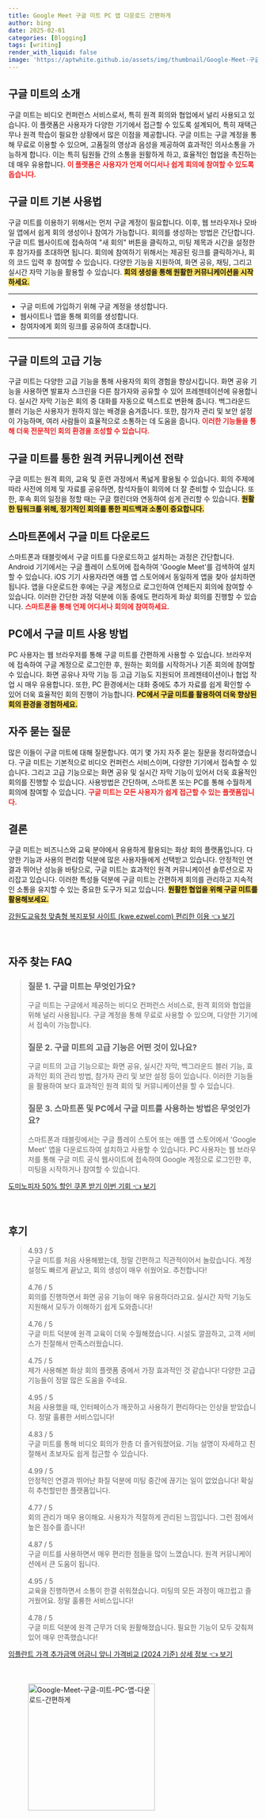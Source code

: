 ```yaml
---
title: Google Meet 구글 미트 PC 앱 다운로드 간편하게
author: bing
date: 2025-02-01
categories: [Blogging]
tags: [writing]
render_with_liquid: false
image: 'https://aptwhite.github.io/assets/img/thumbnail/Google-Meet-구글-미트-PC-앱-다운로드-간편하게.webp'
---
```



<h2 id='구글미트소개'>구글 미트의 소개</h2>

<p>구글 미트는 비디오 컨퍼런스 서비스로서, 특히 원격 회의와 협업에서 널리 사용되고 있습니다. 이 플랫폼은 사용자가 다양한 기기에서 접근할 수 있도록 설계되어, 특히 재택근무나 원격 학습이 필요한 상황에서 많은 이점을 제공합니다. 구글 미트는 구글 계정을 통해 무료로 이용할 수 있으며, 고품질의 영상과 음성을 제공하여 효과적인 의사소통을 가능하게 합니다. 이는 특히 팀원들 간의 소통을 원활하게 하고, 효율적인 협업을 촉진하는 데 매우 유용합니다. <b><span style="color: #ee2323;">이 플랫폼은 사용자가 언제 어디서나 쉽게 회의에 참여할 수 있도록 돕습니다.</span></b></p>

<h2 id='기본사용법'>구글 미트 기본 사용법</h2>

<p>구글 미트를 이용하기 위해서는 먼저 구글 계정이 필요합니다. 이후, 웹 브라우저나 모바일 앱에서 쉽게 회의 생성이나 참여가 가능합니다. 회의를 생성하는 방법은 간단합니다. 구글 미트 웹사이트에 접속하여 "새 회의" 버튼을 클릭하고, 미팅 제목과 시간을 설정한 후 참가자를 초대하면 됩니다. 회의에 참여하기 위해서는 제공된 링크를 클릭하거나, 회의 코드 입력 후 참여할 수 있습니다. 다양한 기능을 지원하여, 화면 공유, 채팅, 그리고 실시간 자막 기능을 활용할 수 있습니다. <b><span style="background-color: #ffe066;">회의 생성을 통해 원활한 커뮤니케이션을 시작하세요.</span></b></p>

<hr />

<ul>
    <li>구글 미트에 가입하기 위해 구글 계정을 생성합니다.</li>
    <li>웹사이트나 앱을 통해 회의를 생성합니다.</li>
    <li>참여자에게 회의 링크를 공유하여 초대합니다.</li>
</ul>

<hr />

<h2 id='고급기능'>구글 미트의 고급 기능</h2>

<p>구글 미트는 다양한 고급 기능을 통해 사용자의 회의 경험을 향상시킵니다. 화면 공유 기능을 사용하면 발표자 스크린을 다른 참가자와 공유할 수 있어 프레젠테이션에 유용합니다. 실시간 자막 기능은 회의 중 대화를 자동으로 텍스트로 변환해 줍니다. 백그라운드 블러 기능은 사용자가 원하지 않는 배경을 숨겨줍니다. 또한, 참가자 관리 및 보안 설정이 가능하며, 여러 사람들이 효율적으로 소통하는 데 도움을 줍니다. <b><span style="color: #ee2323;">이러한 기능들을 통해 더욱 전문적인 회의 환경을 조성할 수 있습니다.</span></b></p>

<h2 id='원격커뮤니케이션전략'>구글 미트를 통한 원격 커뮤니케이션 전략</h2>

<p>구글 미트는 원격 회의, 교육 및 훈련 과정에서 폭넓게 활용될 수 있습니다. 회의 주제에 따라 사전에 의제 및 자료를 공유하면, 참석자들이 회의에 더 잘 준비할 수 있습니다. 또한, 후속 회의 일정을 정할 때는 구글 캘린더와 연동하여 쉽게 관리할 수 있습니다. <b><span style="background-color: #ffe066;">원활한 팀워크를 위해, 정기적인 회의를 통한 피드백과 소통이 중요합니다.</span></b></p>

<h2 id='구글미트다운로드'>스마트폰에서 구글 미트 다운로드</h2>

<p>스마트폰과 태블릿에서 구글 미트를 다운로드하고 설치하는 과정은 간단합니다. Android 기기에서는 구글 플레이 스토어에 접속하여 'Google Meet'를 검색하여 설치할 수 있습니다. iOS 기기 사용자라면 애플 앱 스토어에서 동일하게 앱을 찾아 설치하면 됩니다. 앱을 다운로드한 후에는 구글 계정으로 로그인하여 언제든지 회의에 참여할 수 있습니다. 이러한 간단한 과정 덕분에 이동 중에도 편리하게 화상 회의를 진행할 수 있습니다. <b><span style="color: #ee2323;">스마트폰을 통해 언제 어디서나 회의에 참여하세요.</span></b></p>

<h2 id='PC사용법'>PC에서 구글 미트 사용 방법</h2>

<p>PC 사용자는 웹 브라우저를 통해 구글 미트를 간편하게 사용할 수 있습니다. 브라우저에 접속하여 구글 계정으로 로그인한 후, 원하는 회의를 시작하거나 기존 회의에 참여할 수 있습니다. 화면 공유나 자막 기능 등 고급 기능도 지원되어 프레젠테이션이나 협업 작업 시 매우 유용합니다. 또한, PC 환경에서는 대화 중에도 추가 자료를 쉽게 확인할 수 있어 더욱 효율적인 회의 진행이 가능합니다. <b><span style="background-color: #ffe066;">PC에서 구글 미트를 활용하여 더욱 향상된 회의 환경을 경험하세요.</span></b></p>

<h2 id='자주묻는질문'>자주 묻는 질문</h2>

<p>많은 이들이 구글 미트에 대해 질문합니다. 여기 몇 가지 자주 묻는 질문을 정리하였습니다. 구글 미트는 기본적으로 비디오 컨퍼런스 서비스이며, 다양한 기기에서 접속할 수 있습니다. 그리고 고급 기능으로는 화면 공유 및 실시간 자막 기능이 있어서 더욱 효율적인 회의를 진행할 수 있습니다. 사용방법은 간단하며, 스마트폰 또는 PC를 통해 수월하게 회의에 참여할 수 있습니다. <b><span style="color: #ee2323;">구글 미트는 모든 사용자가 쉽게 접근할 수 있는 플랫폼입니다.</span></b></p>

<h2 id='결론'>결론</h2>

<p>구글 미트는 비즈니스와 교육 분야에서 유용하게 활용되는 화상 회의 플랫폼입니다. 다양한 기능과 사용의 편리함 덕분에 많은 사용자들에게 선택받고 있습니다. 안정적인 연결과 뛰어난 성능을 바탕으로, 구글 미트는 효과적인 원격 커뮤니케이션 솔루션으로 자리잡고 있습니다. 이러한 특성들 덕분에 구글 미트는 간편하게 회의를 관리하고 지속적인 소통을 유지할 수 있는 중요한 도구가 되고 있습니다. <b><span style="background-color: #ffe066;">원활한 협업을 위해 구글 미트를 활용해보세요.</span></b></p>


<p><a class="click-button" title="강원도교육청 맞춤형 복지포털 사이트 (kwe.ezwel.com) 편리한 이용" href="https://aptwhite.github.io/posts/%EA%B0%95%EC%9B%90%EB%8F%84%EA%B5%90%EC%9C%A1%EC%B2%AD-%EB%A7%9E%EC%B6%A4%ED%98%95-%EB%B3%B5%EC%A7%80%ED%8F%AC%ED%84%B8-%EC%82%AC%EC%9D%B4%ED%8A%B8-(kwe.ezwel.com)-%ED%8E%B8%EB%A6%AC%ED%95%9C-%EC%9D%B4%EC%9A%A9/" rel="dofollow">강원도교육청 맞춤형 복지포털 사이트 (kwe.ezwel.com) 편리한 이용 👈 보기</a></p><br>
<h2 id='자주_찾는_FAQ'>자주 찾는 FAQ</h2>
<div itemscope="" itemtype="https://schema.org/FAQPage"> 
<blockquote> 
<div itemscope="" itemprop="mainEntity" itemtype="https://schema.org/Question"> 
<h3 itemprop="name">질문 1. 구글 미트는 무엇인가요?</h3> 
<div itemscope="" itemprop="acceptedAnswer" itemtype="https://schema.org/Answer"> 
<span itemprop="text"> 
<p>구글 미트는 구글에서 제공하는 비디오 컨퍼런스 서비스로, 원격 회의와 협업을 위해 널리 사용됩니다. 구글 계정을 통해 무료로 사용할 수 있으며, 다양한 기기에서 접속이 가능합니다.</p> 
</span> 
</div> 
</div> 

<div itemscope="" itemprop="mainEntity" itemtype="https://schema.org/Question"> 
<h3 itemprop="name">질문 2. 구글 미트의 고급 기능은 어떤 것이 있나요?</h3> 
<div itemscope="" itemprop="acceptedAnswer" itemtype="https://schema.org/Answer"> 
<span itemprop="text"> 
<p>구글 미트의 고급 기능으로는 화면 공유, 실시간 자막, 백그라운드 블러 기능, 효과적인 회의 관리 방법, 참가자 관리 및 보안 설정 등이 있습니다. 이러한 기능들을 활용하여 보다 효과적인 원격 회의 및 커뮤니케이션을 할 수 있습니다.</p> 
</span> 
</div> 
</div> 

<div itemscope="" itemprop="mainEntity" itemtype="https://schema.org/Question"> 
<h3 itemprop="name">질문 3. 스마트폰 및 PC에서 구글 미트를 사용하는 방법은 무엇인가요?</h3> 
<div itemscope="" itemprop="acceptedAnswer" itemtype="https://schema.org/Answer"> 
<span itemprop="text"> 
<p>스마트폰과 태블릿에서는 구글 플레이 스토어 또는 애플 앱 스토어에서 'Google Meet' 앱을 다운로드하여 설치하고 사용할 수 있습니다. PC 사용자는 웹 브라우저를 통해 구글 미트 공식 웹사이트에 접속하여 Google 계정으로 로그인한 후, 미팅을 시작하거나 참여할 수 있습니다.</p> 
</span> 
</div> 
</div> 
</blockquote> 
</div>
<p><a class="click-button" title="도미노피자 50% 할인 쿠폰 받기 이번 기회" href="https://aptwhite.github.io/posts/%EB%8F%84%EB%AF%B8%EB%85%B8%ED%94%BC%EC%9E%90-50-%ED%95%A0%EC%9D%B8-%EC%BF%A0%ED%8F%B0-%EB%B0%9B%EA%B8%B0-%EC%9D%B4%EB%B2%88-%EA%B8%B0%ED%9A%8C/" rel="dofollow">도미노피자 50% 할인 쿠폰 받기 이번 기회 👈 보기</a></p><br>
<h2 id='후기'>후기</h2>
<div itemscope itemtype="https://schema.org/Product">
  <blockquote>
  <div itemprop="review" itemscope itemtype="https://schema.org/Review">
      <div itemprop="reviewRating" itemscope itemtype="https://schema.org/Rating"> <span itemprop="ratingValue">4.93</span> / <span itemprop="bestRating">5</span> </div>
      <span itemprop="reviewBody">구글 미트를 처음 사용해봤는데, 정말 간편하고 직관적이어서 놀랐습니다. 계정 설정도 빠르게 끝났고, 회의 생성이 매우 쉬웠어요. 추천합니다!</span>
  </div>
  <br>
  <div itemprop="review" itemscope itemtype="https://schema.org/Review">
      <div itemprop="reviewRating" itemscope itemtype="https://schema.org/Rating"> <span itemprop="ratingValue">4.76</span> / <span itemprop="bestRating">5</span> </div>
      <span itemprop="reviewBody">회의를 진행하면서 화면 공유 기능이 매우 유용하더라고요. 실시간 자막 기능도 지원해서 모두가 이해하기 쉽게 도와줍니다!</span>
  </div>
  <br>
  <div itemprop="review" itemscope itemtype="https://schema.org/Review">
      <div itemprop="reviewRating" itemscope itemtype="https://schema.org/Rating"> <span itemprop="ratingValue">4.76</span> / <span itemprop="bestRating">5</span> </div>
      <span itemprop="reviewBody">구글 미트 덕분에 원격 교육이 더욱 수월해졌습니다. 시설도 깔끔하고, 고객 서비스가 친절해서 만족스러웠습니다.</span>
  </div>
  <br>
  <div itemprop="review" itemscope itemtype="https://schema.org/Review">
      <div itemprop="reviewRating" itemscope itemtype="https://schema.org/Rating"> <span itemprop="ratingValue">4.75</span> / <span itemprop="bestRating">5</span> </div>
      <span itemprop="reviewBody">제가 사용해본 화상 회의 플랫폼 중에서 가장 효과적인 것 같습니다! 다양한 고급 기능들이 정말 많은 도움을 주네요.</span>
  </div>
  <br>
  <div itemprop="review" itemscope itemtype="https://schema.org/Review">
      <div itemprop="reviewRating" itemscope itemtype="https://schema.org/Rating"> <span itemprop="ratingValue">4.95</span> / <span itemprop="bestRating">5</span> </div>
      <span itemprop="reviewBody">처음 사용했을 때, 인터페이스가 깨끗하고 사용하기 편리하다는 인상을 받았습니다. 정말 훌륭한 서비스입니다!</span>
  </div>
  <br>
  <div itemprop="review" itemscope itemtype="https://schema.org/Review">
      <div itemprop="reviewRating" itemscope itemtype="https://schema.org/Rating"> <span itemprop="ratingValue">4.83</span> / <span itemprop="bestRating">5</span> </div>
      <span itemprop="reviewBody">구글 미트를 통해 비디오 회의가 한층 더 즐거워졌어요. 기능 설명이 자세하고 친절해서 초보자도 쉽게 접근할 수 있습니다.</span>
  </div>
  <br>
  <div itemprop="review" itemscope itemtype="https://schema.org/Review">
      <div itemprop="reviewRating" itemscope itemtype="https://schema.org/Rating"> <span itemprop="ratingValue">4.99</span> / <span itemprop="bestRating">5</span> </div>
      <span itemprop="reviewBody">안정적인 연결과 뛰어난 화질 덕분에 미팅 중간에 끊기는 일이 없었습니다! 확실히 추천할만한 플랫폼입니다.</span>
  </div>
  <br>
  <div itemprop="review" itemscope itemtype="https://schema.org/Review">
      <div itemprop="reviewRating" itemscope itemtype="https://schema.org/Rating"> <span itemprop="ratingValue">4.77</span> / <span itemprop="bestRating">5</span> </div>
      <span itemprop="reviewBody">회의 관리가 매우 용이해요. 사용자가 적절하게 관리된 느낌입니다. 그런 점에서 높은 점수를 줍니다!</span>
  </div>
  <br>
  <div itemprop="review" itemscope itemtype="https://schema.org/Review">
      <div itemprop="reviewRating" itemscope itemtype="https://schema.org/Rating"> <span itemprop="ratingValue">4.87</span> / <span itemprop="bestRating">5</span> </div>
      <span itemprop="reviewBody">구글 미트를 사용하면서 매우 편리한 점들을 많이 느꼈습니다. 원격 커뮤니케이션에서 큰 도움이 됩니다.</span>
  </div>
  <br>
  <div itemprop="review" itemscope itemtype="https://schema.org/Review">
      <div itemprop="reviewRating" itemscope itemtype="https://schema.org/Rating"> <span itemprop="ratingValue">4.95</span> / <span itemprop="bestRating">5</span> </div>
      <span itemprop="reviewBody">교육을 진행하면서 소통이 한결 쉬워졌습니다. 미팅의 모든 과정이 매끄럽고 즐거웠어요. 정말 훌륭한 서비스입니다!</span>
  </div>
  <br>
  <div itemprop="review" itemscope itemtype="https://schema.org/Review">
      <div itemprop="reviewRating" itemscope itemtype="https://schema.org/Rating"> <span itemprop="ratingValue">4.78</span> / <span itemprop="bestRating">5</span> </div>
      <span itemprop="reviewBody">구글 미트 덕분에 원격 근무가 더욱 원활해졌습니다. 필요한 기능이 모두 갖춰져 있어 매우 만족했습니다!</span>
  </div>
  </blockquote>
</div>
<p><a class="click-button" title="임플란트 가격 추가금액 어금니 앞니 가격비교 (2024 기준) 상세 정보" href="https://aptwhite.github.io/posts/%EC%9E%84%ED%94%8C%EB%9E%80%ED%8A%B8-%EA%B0%80%EA%B2%A9-%EC%B6%94%EA%B0%80%EA%B8%88%EC%95%A1-%EC%96%B4%EA%B8%88%EB%8B%88-%EC%95%9E%EB%8B%88-%EA%B0%80%EA%B2%A9%EB%B9%84%EA%B5%90-(2024-%EA%B8%B0%EC%A4%80)-%EC%83%81%EC%84%B8-%EC%A0%95%EB%B3%B4/" rel="dofollow">임플란트 가격 추가금액 어금니 앞니 가격비교 (2024 기준) 상세 정보 👈 보기</a></p><br>
<figure class="image"><img src="https://aptwhite.github.io/assets/img/thumbnail/Google-Meet-구글-미트-PC-앱-다운로드-간편하게.webp" alt="Google-Meet-구글-미트-PC-앱-다운로드-간편하게" width="256" height="256"></figure>